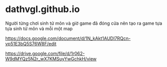 # dathvgl.github.io
Người từng chơi sinh tử môn và giờ game đã đóng cửa nên tạo ra game tựa tựa sinh tử môn và mỗi một map

https://docs.google.com/document/d/1N_kAkt1AUDI7RQcn-vp51E3bQ5S76W8F/edit

https://drive.google.com/file/d/1r062-W9dMYQz5N2r_wX7KMSuyYwGchkH/view
